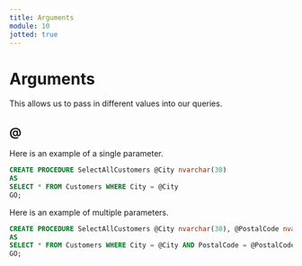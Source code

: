```yaml
---
title: Arguments
module: 10
jotted: true
---
```


# Arguments

This allows us to pass in different values into our queries.

## @

Here is an example of a single parameter.

```sql
CREATE PROCEDURE SelectAllCustomers @City nvarchar(30)
AS
SELECT * FROM Customers WHERE City = @City
GO;
```

Here is an example of multiple parameters.

```sql
CREATE PROCEDURE SelectAllCustomers @City nvarchar(30), @PostalCode nvarchar(10)
AS
SELECT * FROM Customers WHERE City = @City AND PostalCode = @PostalCode
GO;
```

